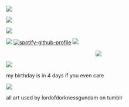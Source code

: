 ![](https://files.catbox.moe/9rmfy7.png)

![](https://files.catbox.moe/eysnb9.png)

![](https://files.catbox.moe/fjuglr.png)

![](https://files.catbox.moe/to9es1.png) [![spotify-github-profile](https://spotify-github-profile.kittinanx.com/api/view?uid=4oknir6tyb2ud3ydz4d6g7cdw&cover_image=true&theme=natemoo-re&show_offline=true&background_color=000000&interchange=true&bar_color=000000&bar_color_cover=true)](https://github.com/kittinan/spotify-github-profile) ![](https://komarev.com/ghpvc/?username=idiosyncraticNerd&color=e58bd0)

<p align="center">
  <img src="https://files.catbox.moe/swa8sx.png" />
</p>

![](https://files.catbox.moe/fjuglr.png)

my birthday is in 4 days if you even care

![](https://files.catbox.moe/zppilv.png)

all art used by lordofdorknessgundam on tumblr

